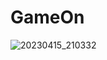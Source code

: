 # GameOn

![20230415_210332](https://user-images.githubusercontent.com/68375571/232234422-8e9b0e8f-ae5e-41be-8983-77af785fe065.jpg)
